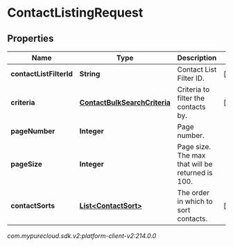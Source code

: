 # ContactListingRequest


## Properties

| Name | Type | Description | Notes |
| ------------ | ------------- | ------------- | ------------- |
| **contactListFilterId** | **String** | Contact List Filter ID. |  [optional] |
| **criteria** | [**ContactBulkSearchCriteria**](ContactBulkSearchCriteria) | Criteria to filter the contacts by. |  [optional] |
| **pageNumber** | **Integer** | Page number. |  |
| **pageSize** | **Integer** | Page size. The max that will be returned is 100. |  |
| **contactSorts** | [**List&lt;ContactSort&gt;**](ContactSort) | The order in which to sort contacts. |  [optional] |




_com.mypurecloud.sdk.v2:platform-client-v2:214.0.0_

